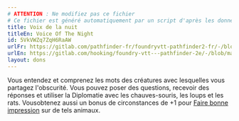 ```yaml
---
# ATTENTION : Ne modifiez pas ce fichier
# Ce fichier est généré automatiquement par un script d'après les données du module Foundry VTT officiel et de sa traduction
title: Voix de la nuit
titleEn: Voice Of The Night
id: 5VkVWZq7ZqH6RaAW
urlFr: https://gitlab.com/pathfinder-fr/foundryvtt-pathfinder2-fr/-/blob/master/data/feats/5VkVWZq7ZqH6RaAW.htm
urlEn: https://gitlab.com/hooking/foundry-vtt---pathfinder-2e/-/blob/master/packs/data/feats.db/voice-of-the-night.json
layout: dons
---
```

Vous entendez et comprenez les mots des créatures avec lesquelles vous partagez l'obscurité. Vous pouvez poser des questions, recevoir des réponses et utiliser la Diplomatie avec les chauves-souris, les loups et les rats. Vousobtenez aussi un bonus de circonstances de +1 pour [Faire bonne impression](../actions/faire-bonne-impression.html) sur de tels animaux.
